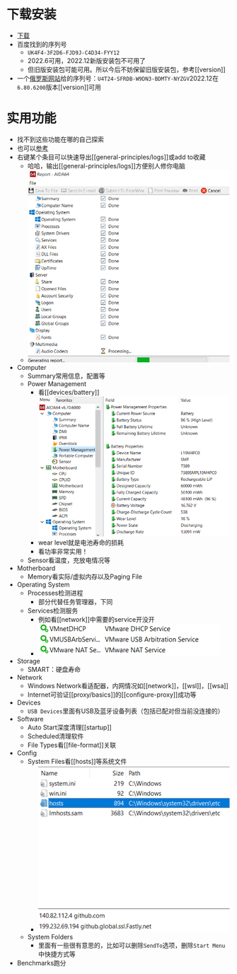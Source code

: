 # 下载安装
- [下载](https://www.aida64.com/downloads)
- 百度找到的序列号
  - `UK4F4-3F2D6-FJD9J-C4D34-FYY12`
  - 2022.6可用，2022.12新版安装包不可用了
  - 但旧版安装包可能可用。所以今后不妨保留旧版安装包，参考[[version]]
- 一个[俄罗斯网站](https://keypro2.ru/aida64-extreme-edition-keys/)给的序列号：`U4T24-SFRDB-W9DN3-BDMTY-NYZGV`2022.12在`6.80.6200`版本[[version]]可用
# 实用功能
- 找不到这些功能在哪的自己探索
- 也可以[参考](https://zhuanlan.zhihu.com/p/349488218)
- 右键某个条目可以快速导出[[general-principles/logs]]或add to收藏
  - 哈哈，输出[[general-principles/logs]]方便别人修你电脑
  - ![](report.png)
- Computer
  - Summary常用信息，配置等
  - Power Management
    - 看[[devices/battery]]![](battery.png)
    - wear level就是电池寿命的损耗
    - 看功率非常实用！
  - Sensor看温度，充放电情况等
- Motherboard
  - Memory看实际/虚拟内存以及Paging File
- Operating System
  - Processes检测进程
    - 部分代替任务管理器，下同
  - Services检测服务
    - 例如看[[network]]中需要的service开没开
    - ![](vmware-services.png)
- Storage
  - SMART：硬盘寿命
- Network
  - Windows Network看适配器，内网情况如[[network]]，[[wsl]]，[[wsa]]
  - Internet可验证[[proxy/basics]]的[[configure-proxy]]成功等
- Devices
  - `USB Devices`里面有USB及蓝牙设备列表（包括已配对但当前没连接的）
- Software
  - Auto Start深度清理[[startup]]
  - Scheduled清理软件
  - File Types看[[file-format]]关联
- Config
  - System Files看[[hosts]]等系统文件
    - ![](hosts.png)
  - System Folders
    - 里面有一些很有意思的，比如可以删除`SendTo`选项，删除`Start Menu`中快捷方式等
- Benchmarks跑分